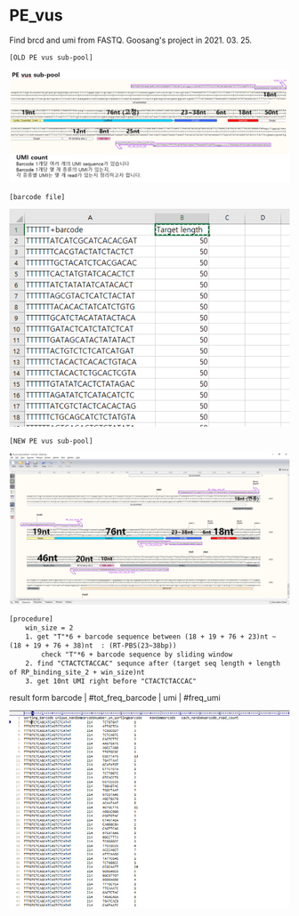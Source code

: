 # PE_vus
Find brcd and umi from FASTQ. Goosang's project in 2021. 03. 25.

    [OLD PE vus sub-pool]
![PE vus sub-pool](./PE_vus_sub_pool.PNG)

    [barcode file]
![PE vus sub-pool](./barcode.PNG)
    
    [NEW PE vus sub-pool]
![PE vus sub-pool](./image.png)

    [procedure]
        win_size = 2
        1. get "T"*6 + barcode sequence between (18 + 19 + 76 + 23)nt ~ (18 + 19 + 76 + 38)nt  : (RT-PBS(23~38bp))
            check "T"*6 + barcode sequence by sliding window
        2. find "CTACTCTACCAC" sequnce after (target seq length + length of RP_binding_site_2 + win_size)nt
        3. get 10nt UMI right before "CTACTCTACCAC"


result form
barcode | #tot_freq_barcode | umi | #freq_umi

![tsv file result](./result_example.PNG)

